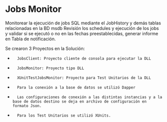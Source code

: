 # Jobs Monitor

 Monitorear la ejecución de jobs SQL mediante el JobHistory y demás tablas relacionadas en la BD msdb 
 Revisión los schedules y ejecución de los jobs y validar si se ejecutó o no en las fechas preestablecidas,
 generar informe en Tabla de notificación. 

Se crearon 3 Proyectos en la Solución:

-    	JobsClient: Proyecto cliente de consola para ejecutar la DLL

-       JobsMonitor: Proyecto tipo DLL

-       XUnitTestJobsMonitor: Proyecto para Test Unitarios de la DLL

-       Para la conexión a la base de datos se utilizó Dapper

-       Las configuraciones de conexión a las distintas instancias y a la base de datos destino se deja en archivo de configuración en formato Json.

-       Para los Test Unitarios se utilizó XUnits.

